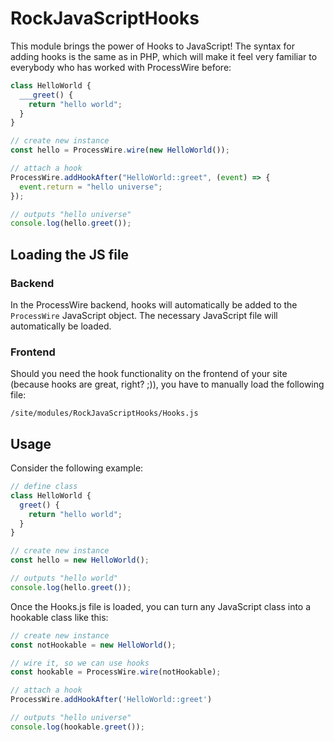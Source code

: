 # RockJavaScriptHooks

This module brings the power of Hooks to JavaScript! The syntax for adding hooks is the same as in PHP, which will make it feel very familiar to everybody who has worked with ProcessWire before:

```js
class HelloWorld {
  ___greet() {
    return "hello world";
  }
}

// create new instance
const hello = ProcessWire.wire(new HelloWorld());

// attach a hook
ProcessWire.addHookAfter("HelloWorld::greet", (event) => {
  event.return = "hello universe";
});

// outputs "hello universe"
console.log(hello.greet());
```

## Loading the JS file

### Backend

In the ProcessWire backend, hooks will automatically be added to the `ProcessWire` JavaScript object. The necessary JavaScript file will automatically be loaded.

### Frontend

Should you need the hook functionality on the frontend of your site (because hooks are great, right? ;)), you have to manually load the following file:

```
/site/modules/RockJavaScriptHooks/Hooks.js
```

## Usage

Consider the following example:

```js
// define class
class HelloWorld {
  greet() {
    return "hello world";
  }
}

// create new instance
const hello = new HelloWorld();

// outputs "hello world"
console.log(hello.greet());
```

Once the Hooks.js file is loaded, you can turn any JavaScript class into a hookable class like this:

```js
// create new instance
const notHookable = new HelloWorld();

// wire it, so we can use hooks
const hookable = ProcessWire.wire(notHookable);

// attach a hook
ProcessWire.addHookAfter('HelloWorld::greet')

// outputs "hello universe"
console.log(hookable.greet());
```
